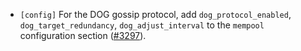 - `[config]` For the DOG gossip protocol, add `dog_protocol_enabled`, `dog_target_redundancy`,
  `dog_adjust_interval` to the `mempool` configuration section
  ([\#3297](https://github.com/depinnetwork/por-consensus/issues/3297)).
